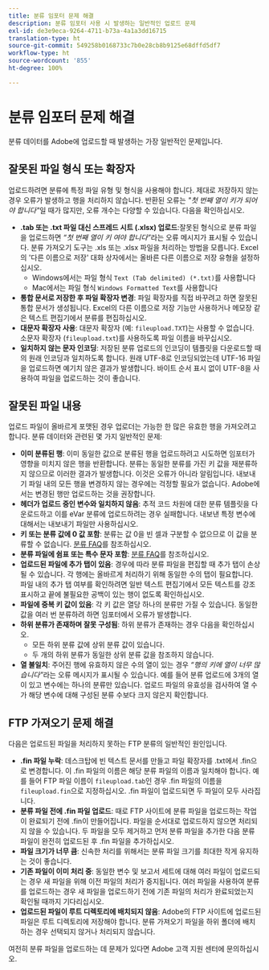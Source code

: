 ```yaml
---
title: 분류 임포터 문제 해결
description: 분류 임포터 사용 시 발생하는 일반적인 업로드 문제
exl-id: de3e9eca-9264-4711-b73a-4a1a3dd16715
translation-type: ht
source-git-commit: 549258b0168733c7b0e28cb8b9125e68dffd5df7
workflow-type: ht
source-wordcount: '855'
ht-degree: 100%

---
```


# 분류 임포터 문제 해결

분류 데이터를 Adobe에 업로드할 때 발생하는 가장 일반적인 문제입니다.

## 잘못된 파일 형식 또는 확장자

업로드하려면 분류에 특정 파일 유형 및 형식을 사용해야 합니다. 제대로 저장하지 않는 경우 오류가 발생하고 행을 처리하지 않습니다. 반환된 오류는 *&quot;첫 번째 열이 키가 되어야 합니다&quot;*&#x200B;일 때가 많지만, 오류 개수는 다양할 수 있습니다. 다음을 확인하십시오.

* **.tab 또는 .txt 파일 대신 스프레드 시트 (.xlsx) 업로드**:잘못된 형식으로 분류 파일을 업로드하면 *“첫 번째 열이 키 여야 합니다”*&#x200B;라는 오류 메시지가 표시될 수 있습니다. 분류 가져오기 도구는 .xls 또는 .xlsx 파일을 처리하는 방법을 모릅니다. Excel의 &#39;다른 이름으로 저장&#39; 대화 상자에서는 올바른 다른 이름으로 저장 유형을 설정하십시오.
   * Windows에서는 파일 형식 `Text (Tab delimited) (*.txt)`를 사용합니다
   * Mac에서는 파일 형식 `Windows Formatted Text`를 사용합니다
* **통합 문서로 저장한 후 파일 확장자 변경**: 파일 확장자를 직접 바꾸려고 하면 잘못된 통합 문서가 생성됩니다. Excel의 다른 이름으로 저장 기능만 사용하거나 메모장 같은 텍스트 편집기에서 분류를 편집하십시오.
* **대문자 확장자 사용**: 대문자 확장자 (예: `fileupload.TXT`)는 사용할 수 없습니다. 소문자 확장자 (`fileupload.txt`)를 사용하도록 파일 이름을 바꾸십시오.
* **일치하지 않는 문자 인코딩**: 저장된 분류 업로드의 인코딩이 템플릿을 다운로드할 때의 원래 인코딩과 일치하도록 합니다. 원래 UTF-8로 인코딩되었는데 UTF-16 파일을 업로드하면 예기치 않은 결과가 발생합니다. 바이트 순서 표시 없이 UTF-8을 사용하여 파일을 업로드하는 것이 좋습니다.

## 잘못된 파일 내용

업로드 파일이 올바르게 포맷된 경우 업로더는 가능한 한 많은 유효한 행을 가져오려고 합니다. 분류 데이터와 관련된 몇 가지 일반적인 문제:

* **이미 분류된 행**: 이미 동일한 값으로 분류된 행을 업로드하려고 시도하면 임포터가 영향을 미치지 않은 행을 반환합니다. 분류는 동일한 분류를 가진 키 값을 재분류하지 않으므로 이러한 결과가 발생합니다. 이것은 오류가 아니라 알림입니다. 내보내기 파일 내의 모든 행을 변경하지 않는 경우에는 걱정할 필요가 없습니다. Adobe에서는 변경된 행만 업로드하는 것을 권장합니다.
* **헤더가 업로드 중인 변수와 일치하지 않음**: 추적 코드 차원에 대한 분류 템플릿을 다운로드하고 이를 eVar 분류에 업로드하려는 경우 실패합니다. 내보낸 특정 변수에 대해서는 내보내기 파일만 사용하십시오.
* **키 또는 분류 값에 0 값 포함**: 분류는 값 0을 빈 셀과 구분할 수 없으므로 이 값을 분류할 수 없습니다. [분류 FAQ](../faq.md)를 참조하십시오.
* **분류 파일에 쉼표 또는 특수 문자 포함**: [분류 FAQ](../faq.md)를 참조하십시오.
* **업로드된 파일에 추가 탭이 있음**: 경우에 따라 분류 파일을 편집할 때 추가 탭이 손상될 수 있습니다. 각 행에는 올바르게 처리하기 위해 동일한 수의 탭이 필요합니다. 파일 내의 추가 탭 여부를 확인하려면 일반 텍스트 편집기에서 모든 텍스트를 강조 표시하고 끝에 불필요한 공백이 있는 행이 없도록 확인하십시오.
* **파일에 중복 키 값이 있음**: 각 키 값은 열당 하나의 분류만 가질 수 있습니다. 동일한 값을 여러 번 분류하려 하면 임포터에서 오류가 발생합니다.
* **하위 분류가 존재하며 잘못 구성됨**: 하위 분류가 존재하는 경우 다음을 확인하십시오.
   * 모든 하위 분류 값에 상위 분류 값이 있습니다.
   * 두 개의 하위 분류가 동일한 상위 분류 값을 참조하지 않습니다.
* **열 불일치**: 주어진 행에 유효하지 않은 수의 열이 있는 경우 *“행의 키에 열이 너무 많습니다”*&#x200B;라는 오류 메시지가 표시될 수 있습니다. 예를 들어 분류 업로드에 3개의 열이 있고 변수에는 하나의 분류만 있습니다. 업로드 파일의 유효성을 검사하여 열 수가 해당 변수에 대해 구성된 분류 수보다 크지 않은지 확인합니다.

## FTP 가져오기 문제 해결

다음은 업로드된 파일을 처리하지 못하는 FTP 분류의 일반적인 원인입니다.

* **.fin 파일 누락**: 데스크탑에 빈 텍스트 문서를 만들고 파일 확장자를 .txt에서 .fin으로 변경합니다. 이 .fin 파일의 이름은 해당 분류 파일의 이름과 일치해야 합니다. 예를 들어 FTP 파일 이름이 `fileupload.tab`인 경우 .fin 파일의 이름을 `fileupload.fin`으로 지정하십시오. .fin 파일이 업로드되면 두 파일이 모두 사라집니다.
* **분류 파일 전에 .fin 파일 업로드**: 때로 FTP 사이트에 분류 파일을 업로드하는 작업이 완료되기 전에 .fin이 만들어집니다. 파일을 순서대로 업로드하지 않으면 처리되지 않을 수 있습니다. 두 파일을 모두 제거하고 먼저 분류 파일을 추가한 다음 분류 파일이 완전히 업로드된 후 .fin 파일을 추가하십시오.
* **파일 크기가 너무 큼**: 신속한 처리를 위해서는 분류 파일 크기를 최대한 작게 유지하는 것이 좋습니다.
* **기존 파일이 이미 처리 중**: 동일한 변수 및 보고서 세트에 대해 여러 파일이 업로드되는 경우 새 파일을 위해 이전 파일의 처리가 중지됩니다. 여러 파일을 사용하여 분류를 업로드하는 경우 새 파일을 업로드하기 전에 기존 파일의 처리가 완료되었는지 확인될 때까지 기다리십시오.
* **업로드된 파일이 루트 디렉토리에 배치되지 않음**: Adobe의 FTP 사이트에 업로드된 파일은 루트 디렉토리에 저장해야 합니다. 분류 가져오기 파일을 하위 폴더에 배치하는 경우 선택되지 않거나 처리되지 않습니다.

여전히 분류 파일을 업로드하는 데 문제가 있다면 Adobe 고객 지원 센터에 문의하십시오.

